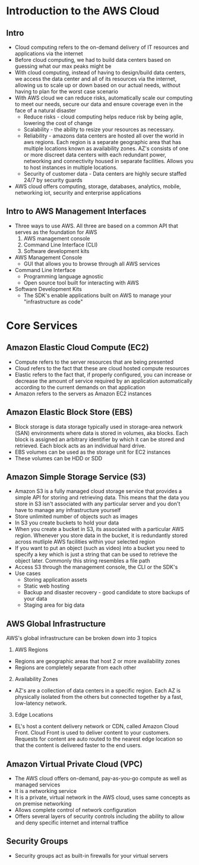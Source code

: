 # Introduction to the AWS Cloud

## Intro
- Cloud computing refers to the on-demand delivery of IT resources and applications via the internet
- Before cloud computing, we had to build data centers based on guessing what our max peaks might be
- With cloud computing, instead of having to design/build data centers, we access the data center and all of its resources via the internet, allowing us to scale up or down based on our actual needs, without having to plan for the worst case scenario
- With AWS cloud we can reduce risks, automatically scale our computing to meet our needs, secure our data and ensure coverage even in the face of a natural disaster
  * Reduce risks - cloud computing helps reduce risk by being agile, lowering the cost of change
  * Scalability - the ability to resize your resources as necessary. 
  * Reliability - amazons data centers are hosted all over the world in aws regions. Each region is a separate geographic area that has multiple locations known as availability zones. AZ's consists of one or more discreet data centers with each redundant power, networking and connectivity housed in separate facilities. Allows you to host instances in multiple locations.
  * Security of customer data - Data centers are highly secure staffed 24/7 by security guards
- AWS cloud offers computing, storage, databases, analytics, mobile, networking iot, security and enterprise applications

## Intro to AWS Management Interfaces
- Three ways to use AWS. All three are based on a common API that serves as the foundation for AWS
  1. AWS management console
  2. Command Line Interface (CLI)
  3. Software development kits
- AWS Management Console
  * GUI that allows you to browse through all AWS services
- Command Line Interface
  * Programming language agnostic
  * Open source tool built for interacting with AWS
- Software Development Kits
  * The SDK's enable applications built on AWS to manage your "infrastructure as code"

# Core Services
## Amazon Elastic Cloud Compute (EC2)
- Compute refers to the server resources that are being presented
- Cloud refers to the fact that these are cloud hosted compute resources
- Elastic refers to the fact that, if properly configured, you can increase or decrease the amount of service required by an application automatically according to the current demands on that application
- Amazon refers to the servers as Amazon EC2 instances

## Amazon Elastic Block Store (EBS)
- Block storage is data storage typically used in storage-area network (SAN) environments where data is stored in volumes, aka blocks. Each block is assigned an arbitrary identifier by which it can be stored and retrieved. Each block acts as an individual hard drive.  
- EBS volumes can be used as the storage unit for EC2 instances
- These volumes can be HDD or SDD 

## Amazon Simple Storage Service (S3)
- Amazon S3 is a fully managed cloud storage service that provides a simple API for storing and retrieving data. This means that the data you store in S3 isn't associated with any particular server and you don't have to manage any infrastructure yourself
- Store unlimited number of objects such as images
- In S3 you create buckets to hold your data
- When you create a bucket in S3, its associated with a particular AWS region. Whenever you store data in the bucket, it is redundantly stored across mutliple AWS facilities within your selected region
- If you want to put an object (such as video) into a bucket you need to specify a key which is just a string that can be used to retrieve the object later. Commonly this string resembles a file path
- Access S3 through the management console, the CLI or the SDK's
- Use cases
  * Storing application assets
  * Static web hosting
  * Backup and disaster recovery - good candidate to store backups of your data
  * Staging area for big data

## AWS Global Infrastructure
AWS's global infrastructure can be broken down into 3 topics
1. AWS Regions
  * Regions are geographic areas that host 2 or more availability zones
  * Regions are completely separate from each other
2. Availability Zones
  * AZ's are a collection of data centers in a specific region. Each AZ is physically isolated from the others but connected together by a fast, low-latency network.
3. Edge Locations
  * EL's host a content delivery network or CDN, called Amazon Cloud Front. Cloud Front is used to deliver content to your customers. Requests for content are auto routed to the nearest edge location so that the content is delivered faster to the end users.

## Amazon Virtual Private Cloud (VPC)
- The AWS cloud offers on-demand, pay-as-you-go compute as well as managed services
- It is a networking service
- It is a private, virtual network in the AWS cloud, uses same concepts as on premise networking
- Allows complete control of network configuration
- Offers several layers of security controls including the ability to allow and deny specific internet and internal traffice 

## Security Groups
- Security groups act as built-in firewalls for your virtual servers
